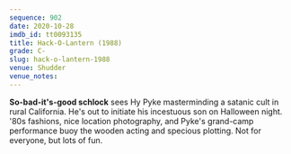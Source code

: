 ```yaml
---
sequence: 902
date: 2020-10-28
imdb_id: tt0093135
title: Hack-O-Lantern (1988)
grade: C-
slug: hack-o-lantern-1988
venue: Shudder
venue_notes:
---
```


**So-bad-it's-good schlock** sees Hy Pyke masterminding a satanic cult in rural California. He's out to initiate his incestuous son on Halloween night. '80s fashions, nice location photography, and Pyke's grand-camp performance buoy the wooden acting and specious plotting. Not for everyone, but lots of fun.